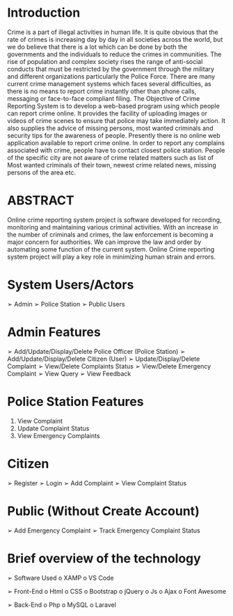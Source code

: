 # Introduction
Crime is a part of illegal activities in human life. It is quite obvious that the rate of crimes is increasing day by day in all societies across the world, but we do believe that there is a lot which can be done by both the governments and the individuals to reduce the crimes in communities. The rise of population and complex society rises the range of anti-social conducts that must be restricted by the government through the military and different organizations particularly the Police Force. There are many current crime management systems which faces several difficulties, as there is no means to report crime instantly other than phone calls, messaging or face-to-face compliant filing. The Objective of Crime Reporting System is to develop a web-based program using which people can report crime online. It provides the facility of uploading images or videos of crime scenes to ensure that police may take immediately action. It also supplies the advice of missing persons, most wanted criminals and security tips for the awareness of people. Presently there is no online web application available to report crime online. In order to report any complains associated with crime, people have to contact closest police station. People of the specific city are not aware of crime related matters such as list of Most wanted criminals of their town, newest crime related news, missing persons of the area etc.

# ABSTRACT
Online crime reporting system project is software developed for recording, monitoring and maintaining various criminal activities. With an increase in the number of criminals and crimes, the law enforcement is becoming a major concern for authorities. We can improve the law and order by automating some function of the current system. Online Crime reporting system project will play a key role in minimizing human strain and errors.

# System Users/Actors

➢ Admin
➢ Police Station
➢ Public Users

# Admin Features
➢ Add/Update/Display/Delete Police Officer (Police Station)
➢ Add/Update/Display/Delete Citizen (User)
➢ Update/Display/Delete Complaint
➢ View/Delete Complaints Status
➢ View/Delete Emergency Complaint
➢ View Query
➢ View Feedback

# Police Station Features

1. View Complaint
2. Update Complaint Status
3. View Emergency Complaints

# Citizen

➢ Register
➢ Login
➢ Add Complaint
➢ View Complaint Status

# Public (Without Create Account)

➢ Add Emergency Complaint
➢ Track Emergency Complaint Status

# Brief overview of the technology

➢ Software Used
    o XAMP
    o VS Code

➢ Front-End
    o Html
    o CSS
    o Bootstrap
    o jQuery
    o Js
    o Ajax
    o Font Awesome

➢ Back-End
    o Php
    o MySQL
    o Laravel
